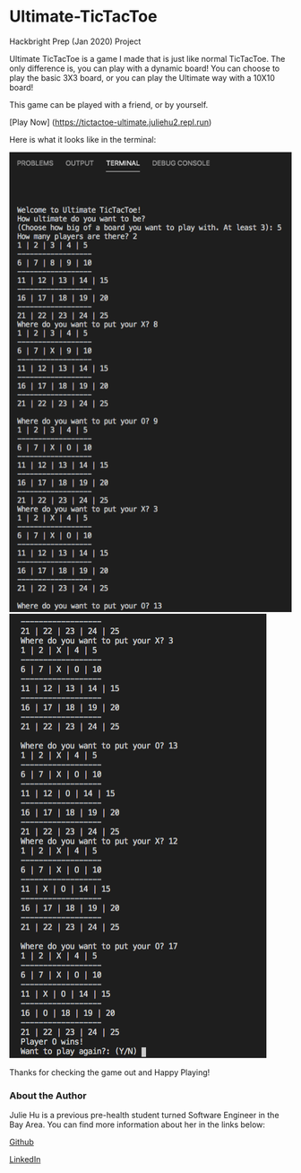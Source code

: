 # Ultimate-TicTacToe
Hackbright Prep (Jan 2020) Project

Ultimate TicTacToe is a game I made that is just like normal TicTacToe. The only difference is, you can play with a dynamic board! You can choose to play the basic 3X3 board, or you can play the Ultimate way with a 10X10 board! 

This game can be played with a friend, or by yourself. 

[Play Now] (https://tictactoe-ultimate.juliehu2.repl.run)

Here is what it looks like in the terminal:

![](/ttt.png?raw=true)
![](/ttt2.png?raw=true)



Thanks for checking the game out and Happy Playing! 

### About the Author 
Julie Hu is a previous pre-health student turned Software Engineer in the Bay Area. You can find more information about her in the links below:

[Github](https://github.com/juliemyhu)

[LinkedIn](https://www.linkedin.com/in/julie-hu/)
